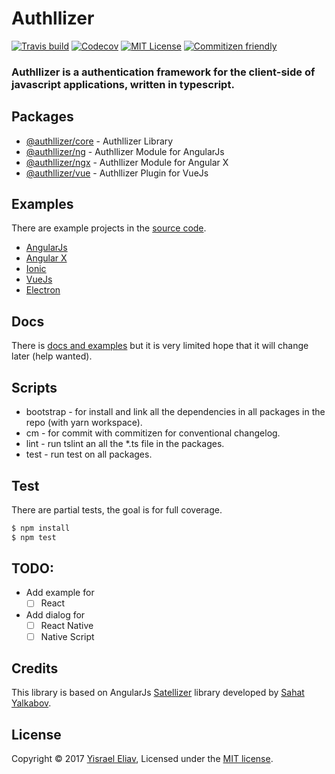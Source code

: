 # Authllizer
[![Travis build](https://travis-ci.org/yisraelx/authllizer.svg?branch=master)](https://travis-ci.org/yisraelx/authllizer)
[![Codecov](https://codecov.io/gh/yisraelx/authllizer/branch/master/graph/badge.svg)](https://codecov.io/gh/yisraelx/authllizer)
[![MIT License](https://img.shields.io/github/license/yisraelx/authllizer.svg)](https://github.com/yisraelx/authllizer/blob/master/LICENSE)
[![Commitizen friendly](https://img.shields.io/badge/commitizen-friendly-brightgreen.svg)](http://commitizen.github.io/cz-cli/)

### Authllizer is a authentication framework for the client-side of javascript applications, written in typescript.

## Packages
  * [@authllizer/core](https://www.npmjs.com/package/@authllizer/core) - Authllizer Library  
  * [@authllizer/ng](https://www.npmjs.com/package/@authllizer/ng) - Authllizer Module for AngularJs
  * [@authllizer/ngx](https://www.npmjs.com/package/@authllizer/ngx) - Authllizer Module for Angular X
  * [@authllizer/vue](https://www.npmjs.com/package/@authllizer/vue)  - Authllizer Plugin for VueJs

## Examples
  There are example projects in the [source code](https://github.com/yisraelx/authllizer/blob/master/examples).
  * [AngularJs](https://github.com/yisraelx/authllizer/blob/master/examples/client/ng)
  * [Angular X](https://github.com/yisraelx/authllizer/blob/master/examples/client/ngx)
  * [Ionic](https://github.com/yisraelx/authllizer/blob/master/examples/client/ionic)
  * [VueJs](https://github.com/yisraelx/authllizer/blob/master/examples/client/vue)
  * [Electron](https://github.com/yisraelx/authllizer/blob/master/examples/client/electron)

## Docs
There is [docs and examples](https://github.com/yisraelx/authllizer/blob/master/docs) but it is very limited hope that it will change later (help wanted).

## Scripts
  * bootstrap - for install and link all the dependencies in all packages in the repo (with yarn workspace). 
  * cm - for commit with commitizen for conventional changelog.
  * lint - run tslint an all the *.ts file in the packages. 
  * test - run test on all packages. 

## Test
There are partial tests, the goal is for full coverage.
```sh
$ npm install
$ npm test
```

## TODO:
  * Add example for
    - [ ] React
  * Add dialog for
    - [ ] React Native
    - [ ] Native Script

## Credits
This library is based on AngularJs [Satellizer](https://github.com/sahat/satellizer) library developed by [Sahat Yalkabov](https://github.com/sahat).

## License
Copyright © 2017 [Yisrael Eliav](https://github.com/yisraelx),
Licensed under the [MIT license](https://github.com/yisraelx/authllizer/blob/master/LICENSE).
